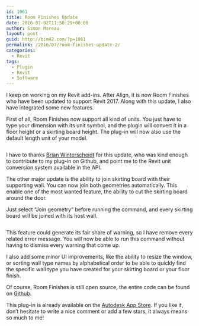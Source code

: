```yaml
---
id: 1061
title: Room Finishes Update
date: 2016-07-02T11:58:29+00:00
author: Simon Moreau
layout: post
guid: http://bim42.com/?p=1061
permalink: /2016/07/room-finishes-update-2/
categories:
  - Revit
tags:
  - Plugin
  - Revit
  - Software
---
```

I keep on working on my Revit add-ins. After Align, it is now Room Finishes who have been updated to support Revit 2017. Along with this update, I also have integrated some new features.

First of all, Room Finishes now support all kind of units. You just have to type your dimension with its unit symbol, and the plugin will convert it in a floor height or a skirting board height. The plug-in will now also use the default length unit of your model.

![<img class="aligncenter size-full wp-image-1062" src="http://bim42.com/wp-content/uploads/2016/07/interface.png" alt="interface" width="634" height="884" srcset="https://bim42.com/wp-content/uploads/2016/07/interface.png 634w, https://bim42.com/wp-content/uploads/2016/07/interface-215x300.png 215w" sizes="(max-width: 634px) 100vw, 634px" />](http://bim42.com/wp-content/uploads/2016/07/interface.png)

I have to thanks [Brian Winterscheidt](https://www.linkedin.com/in/brianwinterscheidt) for this update, who was kind enough to contribute to my plug-in on Github, and point me to the Revit unit conversion system available in the API.

The other major update is the ability to join skirting board with their supporting wall. You can now join both geometries automatically. This enable one of the most wanted feature, the ability to cut the skirting board around the door.

Just select &#8220;Join geometry&#8221; before running the command, and every skirting board will be joined with its host wall.

![<img class="aligncenter size-large wp-image-1063" src="http://bim42.com/wp-content/uploads/2016/07/join-1024x505.png" alt="join" width="584" height="288" srcset="https://bim42.com/wp-content/uploads/2016/07/join-1024x505.png 1024w, https://bim42.com/wp-content/uploads/2016/07/join-300x148.png 300w, https://bim42.com/wp-content/uploads/2016/07/join-768x379.png 768w, https://bim42.com/wp-content/uploads/2016/07/join-500x246.png 500w, https://bim42.com/wp-content/uploads/2016/07/join.png 1053w" sizes="(max-width: 584px) 100vw, 584px" />](http://bim42.com/wp-content/uploads/2016/07/join.png)

This feature could generate its fair share of warning, so I have remove every related error message. You will now be able to run this command without having to dismiss every warning that come up.

I also add some minor UI improvements, like the ability to resize the window, or sorting wall type names by alphabetical order to be able to quickly find the specific wall type you have created for your skirting board or your floor finish.

Of course, Room Finishes is still open source, the entire code can be found on [Github](https://github.com/simonmoreau/RoomFinishes).

This plug-in is already available on the [Autodesk App Store](https://apps.autodesk.com/RVT/en/Detail/Index?id=5641957956279354474&appLang=en&os=Win64). If you like it, don&#8217;t hesitate to write a nice comment or add a few stars, it always means so much to me!